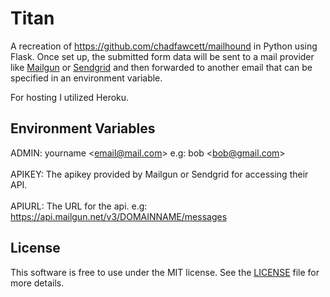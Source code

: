# Titan

A recreation of https://github.com/chadfawcett/mailhound in Python using Flask. Once set up, the submitted form data will be sent to a mail provider like [Mailgun](https://mailgun.com) or [Sendgrid](https://sendgrid.com) and then forwarded to another email that can be specified in an environment variable.

For hosting I utilized Heroku.

## Environment Variables

ADMIN: yourname &#60;email@mail.com&#62;
        e.g:  bob &#60;bob@gmail.com&#62;
<br><br>
APIKEY: The apikey provided by Mailgun or Sendgrid for accessing their API.
<br><br>
APIURL: The URL for the api.
        e.g: https://api.mailgun.net/v3/DOMAINNAME/messages

## License

This software is free to use under the MIT license. See the [LICENSE][] file for more details.

[License]: https://github.com/darkhobbo/Titan/blob/master/LICENSE
